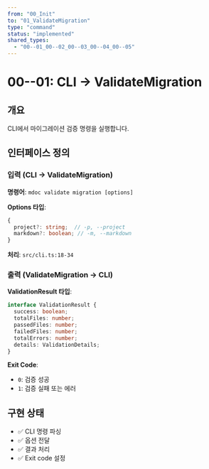 ```yaml
---
from: "00_Init"
to: "01_ValidateMigration"
type: "command"
status: "implemented"
shared_types:
  - "00--01_00--02_00--03_00--04_00--05"
---
```


# 00--01: CLI → ValidateMigration

## 개요

CLI에서 마이그레이션 검증 명령을 실행합니다.

## 인터페이스 정의

### 입력 (CLI → ValidateMigration)

**명령어**: `mdoc validate migration [options]`

**Options 타입**:
```typescript
{
  project?: string;  // -p, --project
  markdown?: boolean; // -m, --markdown
}
```

**처리**: `src/cli.ts:18-34`

### 출력 (ValidateMigration → CLI)

**ValidationResult 타입**:
```typescript
interface ValidationResult {
  success: boolean;
  totalFiles: number;
  passedFiles: number;
  failedFiles: number;
  totalErrors: number;
  details: ValidationDetails;
}
```

**Exit Code**:
- `0`: 검증 성공
- `1`: 검증 실패 또는 에러

## 구현 상태

- ✅ CLI 명령 파싱
- ✅ 옵션 전달
- ✅ 결과 처리
- ✅ Exit code 설정
